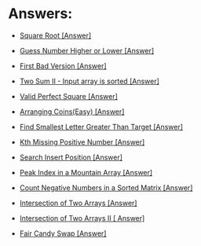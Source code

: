 # Answers:

- [Square Root [Answer]](https://leetcode.com/problems/sqrtx/solutions/2913326/easy-solution/)

- [Guess Number Higher or Lower [Answer]](https://leetcode.com/problems/guess-number-higher-or-lower/solutions/2931190/java-solution/)

- [First Bad Version [Answer]](https://leetcode.com/problems/first-bad-version/solutions/2931261/solved-binary-search-in-java/)

- [Two Sum II - Input array is sorted [Answer]](https://leetcode.com/problems/two-sum-ii-input-array-is-sorted/solutions/2931287/solved-with-java/)

- [Valid Perfect Square [Answer]](https://leetcode.com/problems/valid-perfect-square/solutions/2931298/solved/)

- [Arranging Coins(Easy) [Answer]](https://leetcode.com/problems/arranging-coins/solutions/2931314/easy-java-solution/)

- [Find Smallest Letter Greater Than Target [Answer]](https://leetcode.com/problems/find-smallest-letter-greater-than-target/solutions/2931326/solved/)

- [Kth Missing Positive Number [Answer]](https://leetcode.com/problems/kth-missing-positive-number/solutions/2931341/solved/)

- [Search Insert Position [Answer]](https://leetcode.com/problems/search-insert-position/solutions/2931357/solution-in-java/)

- [Peak Index in a Mountain Array [Answer]](https://leetcode.com/problems/peak-index-in-a-mountain-array/solutions/3028473/i-solved/)

- [Count Negative Numbers in a Sorted Matrix [Answer]](https://leetcode.com/problems/count-negative-numbers-in-a-sorted-matrix/solutions/3028486/java-solution/)

- [Intersection of Two Arrays [Answer]](https://leetcode.com/problems/intersection-of-two-arrays/solutions/3028498/solved/)

- [Intersection of Two Arrays II [ Answer]](https://leetcode.com/problems/intersection-of-two-arrays-ii/solutions/3028511/java-soltion/)

- [Fair Candy Swap [Answer]](https://leetcode.com/problems/fair-candy-swap/solutions/3028518/i-solved/)